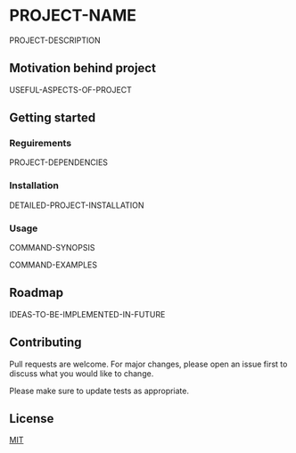 # PROJECT-NAME

PROJECT-DESCRIPTION

## Motivation behind project

USEFUL-ASPECTS-OF-PROJECT

## Getting started

### Reguirements

PROJECT-DEPENDENCIES

### Installation

DETAILED-PROJECT-INSTALLATION

### Usage

COMMAND-SYNOPSIS

COMMAND-EXAMPLES

## Roadmap

IDEAS-TO-BE-IMPLEMENTED-IN-FUTURE

## Contributing

Pull requests are welcome. For major changes, please open an issue first to
discuss what you would like to change.

Please make sure to update tests as appropriate.

## License

[MIT](LICENSE)
